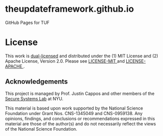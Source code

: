 theupdateframework.github.io
============================

GitHub Pages for TUF

License
=======

This work is [dual-licensed](https://en.wikipedia.org/wiki/Multi-licensing) and
distributed under the (1) MIT License and (2) Apache License, Version 2.0.
Please see [LICENSE-MIT
](http://github.com/theupdateframework/theupdateframework.github.io/blob/master/LICENSE-MIT)
and [LICENSE-APACHE
](http://github.com/theupdateframework/theupdateframework.github.io/blob/master/LICENSE-APACHE).


Acknowledgements
----------------

This project is managed by Prof. Justin Cappos and other members of the [Secure
Systems Lab](https://ssl.engineering.nyu.edu/) at NYU.

This material is based upon work supported by the National Science Foundation
under Grant Nos. CNS-1345049 and CNS-0959138. Any opinions, findings, and
conclusions or recommendations expressed in this material are those of the
author(s) and do not necessarily reflect the views of the National Science
Foundation.

